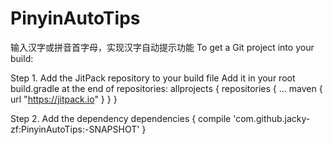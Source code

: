 # PinyinAutoTips
输入汉字或拼音首字母，实现汉字自动提示功能
To get a Git project into your build:

Step 1. Add the JitPack repository to your build file
Add it in your root build.gradle at the end of repositories:
allprojects {
		repositories {
			...
			maven { url "https://jitpack.io" }
		}
	}
	
Step 2. Add the dependency
dependencies {
	        compile 'com.github.jacky-zf:PinyinAutoTips:-SNAPSHOT'
	}
